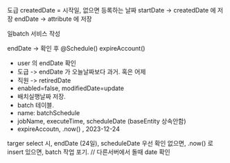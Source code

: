 도급
createdDate = 시작일, 없으면 등록하는 날짜
startDate -> createdDate 에 저장
endDate -> attribute 에 저장



일batch 서비스 작성

endDate -> 확인 후
@Schedule()
expireAccount() 
- user 의 endDate 확인
- 도급 -> endDate  가 오늘날짜보다 과거. 혹은 어제
- 직원 -> retiredDate
- enabled=false, modifiedDate=update
- 배치실행날짜 저장.
- batch 테이블. 
- name: batchSchedule
- jobName, executeTime, scheduleDate (baseEntity 상속안함)
- expireAccoutn,   .now()    , 2023-12-24

targer select 시, endDate (24일), scheduleDate 우선 확인
없으면, .now() 로 insert
있으면, batch 작업 포기. // 다른서버에서 돌때 date 확인
